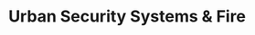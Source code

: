 ---
title: "Urban Security Systems & Fire"
url: /brighton/urban-security-systems-and-fire/
shop: shop
---